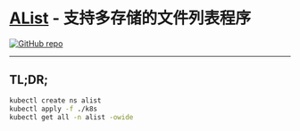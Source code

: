 # [AList](https://github.com/alist-org/alist) - 支持多存储的文件列表程序

[![GitHub repo](https://flat.badgen.net/github/release/alist-org/alist?icon=github&label=alist-org/alist)](https://github.com/alist-org/alist)

---

## TL;DR;

```bash
kubectl create ns alist
kubectl apply -f ./k8s
kubectl get all -n alist -owide
```
